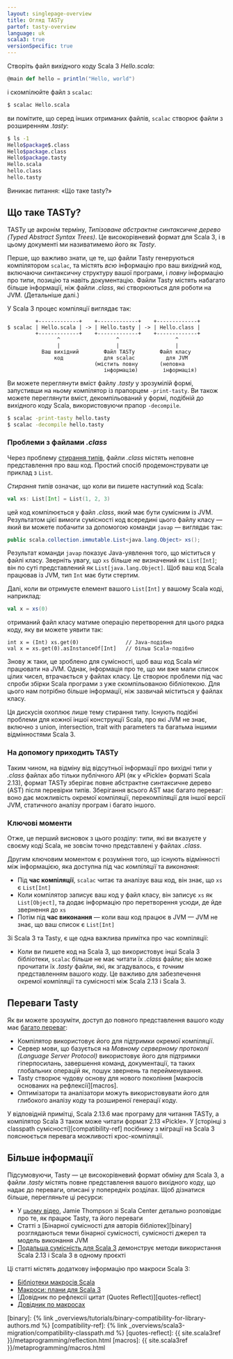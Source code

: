 ```yaml
---
layout: singlepage-overview
title: Огляд TASTy
partof: tasty-overview
language: uk
scala3: true
versionSpecific: true
---
```

Створіть файл вихідного коду Scala 3 _Hello.scala_:

```scala
@main def hello = println("Hello, world")
```

і скомпілюйте файл з `scalac`:

```bash
$ scalac Hello.scala
```

ви помітите, що серед інших отриманих файлів, `scalac` створює файли з розширенням _.tasty_:

```bash
$ ls -1
Hello$package$.class
Hello$package.class
Hello$package.tasty
Hello.scala
hello.class
hello.tasty
```

Виникає питання: «Що таке tasty?»



## Що таке TASTy?

TASTy це акронім терміну, _Типізоване абстрактне синтаксичне дерево (Typed Abstract Syntax Trees)_.
Це високорівневий формат для Scala 3, і в цьому документі ми називатимемо його як _Tasty_.

Перше, що важливо знати, це те, що файли Tasty генеруються компілятором `scalac`,
та містять _всю_ інформацію про ваш вихідний код, включаючи синтаксичну структуру вашої програми,
і _повну_ інформацію про типи, позицію та навіть документацію.
Файли Tasty містять набагато більше інформації, ніж файли _.class_, які створюються для роботи на JVM. (Детальніше далі.)

У Scala 3 процес компіляції виглядає так:

```text
         +-------------+    +-------------+    +-------------+
$ scalac | Hello.scala | -> | Hello.tasty | -> | Hello.class |
         +-------------+    +-------------+    +-------------+
                ^                  ^                  ^
                |                  |                  |
           Ваш вихідний        Файл TASTy        Файл класу
               код             для scalac          для JVM
                            (містить повну       (неповна
                               інформацію)        інформація)
```

Ви можете переглянути вміст файлу _.tasty_ у зрозумілій формі, запустивши на ньому компілятор із прапорцем `-print-tasty`.
Ви також можете переглянути вміст, декомпільований у формі, подібній до вихідного коду Scala, використовуючи прапор `-decompile`.
```bash
$ scalac -print-tasty hello.tasty
$ scalac -decompile hello.tasty
```

### Проблеми з файлами _.class_

Через проблему [стирання типів][erasure], файли _.class_ містять неповне представлення про ваш код.
Простий спосіб продемонструвати це приклад з `List`.

_Стирання типів_ означає, що коли ви пишете наступний код Scala:

```scala
val xs: List[Int] = List(1, 2, 3)
```

цей код компілюється у файл _.class_, який має бути сумісним із JVM. Результатом цієї вимоги сумісності код всередині цього файлу класу — який ви можете побачити за допомогою команди `javap` — виглядає так:

```java
public scala.collection.immutable.List<java.lang.Object> xs();
```

Результат команди `javap` показує Java-уявлення того, що міститься у файлі класу. Зверніть увагу, що `xs` більше _не_ визначений як `List[Int]`; він по суті представлений як `List[java.lang.Object]`. Щоб ваш код Scala працював із JVM, тип `Int` має бути стертим.

Далі, коли ви отримуєте елемент вашого `List[Int]` у вашому Scala коді, наприклад:

```scala
val x = xs(0)
```

отриманий файл класу матиме операцію перетворення для цього рядка коду, яку ви можете уявити так:

```
int x = (Int) xs.get(0)               // Java-подібно
val x = xs.get(0).asInstanceOf[Int]   // більш Scala-подібно
```

Знову ж таки, це зроблено для сумісності, щоб ваш код Scala міг працювати на JVM.
Однак, інформація про те, що ми вже мали список цілих чисел, втрачається у файлах класу.
Це створює проблеми під час спроби збірки Scala програми з уже скомпільованою бібліотекою.
Для цього нам потрібно більше інформації, ніж зазвичай міститься у файлах класу.

Ця дискусія охоплює лише тему стирання типу.
Існують подібні проблеми для кожної іншої конструкції Scala, про які JVM не знає, включно з union, intersection, trait with parameters та багатьма іншими відмінностями Scala 3.

### На допомогу приходить TASTy
Таким чином, на відміну від відсутньої інформації про вихідні типи у _.class_ файлах або тільки публічного API (як у «Pickle» форматі Scala 2.13), формат TASTy зберігає повне абстрактне синтаксичне дерево (AST) після перевірки типів.
Зберігання всього AST має багато переваг: воно дає можливість окремої компіляції, перекомпіляції для іншої версії JVM, статичного аналізу програм і багато іншого.

### Ключові моменти

Отже, це перший висновок з цього розділу: типи, які ви вказуєте у своєму коді Scala, не зовсім точно представлені у файлах _.class_.

Другим ключовим моментом є розуміння того, що існують відмінності між інформацією, яка доступна під час _компіляції_ та _виконання_:

- Під **час компіляції**, `scalac` читає та аналізує ваш код, він знає, що `xs` є `List[Int]`
- Коли компілятор записує ваш код у файл класу, він записує `xs` як `List[Object]`, та додає інформацію про перетворення усюди, де йде звернення до `xs`
- Потім під **час виконання** — коли ваш код працює в JVM — JVM не знає, що ваш список є `List[Int]`

Зі Scala 3 та Tasty, є ще одна важлива примітка про час компіляції:

- Коли ви пишете код на Scala 3, що використовує інші Scala 3 бібліотеки, `scalac` більше не має читати їх _.class_ файли; 
  він може прочитати їх _.tasty_ файли, які, як згадувалось, є _точним_ представленням вашого коду.
  Це важливо для забезпечення окремої компіляції та сумісності між Scala 2.13 і Scala 3.


## Переваги Tasty

Як ви можете зрозуміти, доступ до повного представлення вашого коду має [багато переваг][benefits]:

- Компілятор використовує його для підтримки окремої компіляції.
- Сервер мови, що базується на _Мовному серверному протоколі (Language Server Protocol)_ використовує його для підтримки гіперпосилань, завершення команд, документації, та таких глобальних операцій як, пошук звернень та перейменування.
- Tasty створює чудову основу для нового покоління [макросів основаних на рефлексії][macros].
- Оптимізатори та аналізатори можуть використовувати його для глибокого аналізу коду та розширеної генерації коду.

У відповідній примітці, Scala 2.13.6 має програму для читання TASTy, а компілятор Scala 3 також може читати формат 2.13 «Pickle».
У [сторінці з classpath сумісності][compatibility-ref] посібнику з міграції на Scala 3 пояснюється перевага можливості крос-компіляції.



## Більше інформації

Підсумовуючи, Tasty — це високорівневий формат обміну для Scala 3, а файли _.tasty_ містять повне представлення вашого вихідного коду, що надає до переваги, описані у попередніх розділах.
Щоб дізнатися більше, перегляньте ці ресурси:

- У [цьому відео](https://www.youtube.com/watch?v=YQmVrUdx8TU), Jamie Thompson зі Scala Center детально розповідає про те, як працює Tasty, та його переваги
- Статті з [Бінарної сумісності для авторів бібліотек][binary] розглядаються теми бінарної сумісності, сумісності джерел та модель виконання JVM
- [Подальша сумісність для Scala 3](https://www.scala-lang.org/blog/2020/11/19/scala-3-forward-compat.html) демонструє методи використання Scala 2.13 і Scala 3 в одному проєкті

Ці статті містять додаткову інформацію про макроси Scala 3:

- [Бібліотеки макросів Scala](https://scalacenter.github.io/scala-3-migration-guide/docs/macros/macro-libraries.html)
- [Макроси: плани для Scala 3](https://www.scala-lang.org/blog/2018/04/30/in-a-nutshell.html)
- [Довідник по рефлексії цитат (Quotes Reflect)][quotes-reflect]
- [Довідник по макросах](/scala3/guides/macros)

[benefits]: https://www.scala-lang.org/blog/2018/04/30/in-a-nutshell.html
[erasure]: https://www.scala-lang.org/files/archive/spec/2.13/03-types.html#type-erasure
[binary]: {% link _overviews/tutorials/binary-compatibility-for-library-authors.md %}
[compatibility-ref]: {% link _overviews/scala3-migration/compatibility-classpath.md %}
[quotes-reflect]: {{ site.scala3ref }}/metaprogramming/reflection.html
[macros]: {{ site.scala3ref }}/metaprogramming/macros.html
